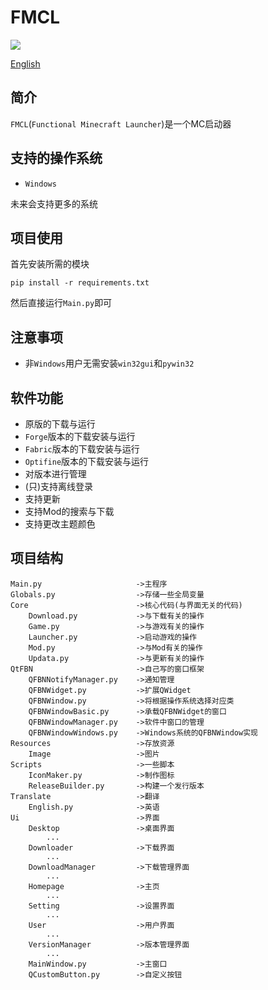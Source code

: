 # FMCL

![](https://img.shields.io/github/languages/code-size/1604042736/FMCL)

[English](README.en.md)

## 简介

`FMCL`(`Functional Minecraft Launcher`)是一个MC启动器

## 支持的操作系统

- `Windows`

未来会支持更多的系统

## 项目使用

首先安装所需的模块

```
pip install -r requirements.txt
```

然后直接运行`Main.py`即可

## 注意事项

- 非`Windows`用户无需安装`win32gui`和`pywin32`

## 软件功能

- 原版的下载与运行
- `Forge`版本的下载安装与运行
- `Fabric`版本的下载安装与运行
- `Optifine`版本的下载安装与运行
- 对版本进行管理
- (只)支持离线登录
- 支持更新
- 支持Mod的搜索与下载
- 支持更改主题颜色

## 项目结构

```
Main.py                     ->主程序
Globals.py                  ->存储一些全局变量
Core                        ->核心代码(与界面无关的代码)
    Download.py             ->与下载有关的操作
    Game.py                 ->与游戏有关的操作
    Launcher.py             ->启动游戏的操作
    Mod.py                  ->与Mod有关的操作
    Updata.py               ->与更新有关的操作
QtFBN                       ->自己写的窗口框架
    QFBNNotifyManager.py    ->通知管理
    QFBNWidget.py           ->扩展QWidget
    QFBNWindow.py           ->将根据操作系统选择对应类
    QFBNWindowBasic.py      ->承载QFBNWidget的窗口
    QFBNWindowManager.py    ->软件中窗口的管理
    QFBNWindowWindows.py    ->Windows系统的QFBNWindow实现
Resources                   ->存放资源
    Image                   ->图片
Scripts                     ->一些脚本
    IconMaker.py            ->制作图标
    ReleaseBuilder.py       ->构建一个发行版本
Translate                   ->翻译
    English.py              ->英语
Ui                          ->界面
    Desktop                 ->桌面界面
        ...
    Downloader              ->下载界面
        ...
    DownloadManager         ->下载管理界面
        ...
    Homepage                ->主页
        ...
    Setting                 ->设置界面
        ...
    User                    ->用户界面
        ...
    VersionManager          ->版本管理界面
        ...
    MainWindow.py           ->主窗口
    QCustomButton.py        ->自定义按钮
```

